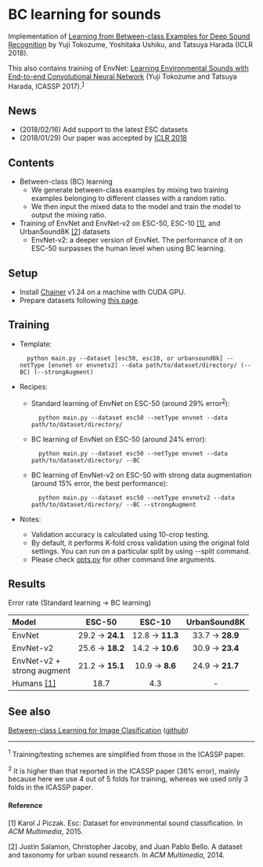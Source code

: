 BC learning for sounds
============================

Implementation of [Learning from Between-class Examples for Deep Sound Recognition](https://arxiv.org/abs/1711.10282) by Yuji Tokozume, Yoshitaka Ushiku, and Tatsuya Harada (ICLR 2018).

This also contains training of EnvNet: [Learning Environmental Sounds with End-to-end Convolutional Neural Network](http://ieeexplore.ieee.org/document/7952651/) (Yuji Tokozume and Tatsuya Harada, ICASSP 2017).<sup>[1](#1)</sup>

## News
- (2018/02/16) Add support to the latest ESC datasets
- (2018/01/29) Our paper was accepted by [ICLR 2018](https://openreview.net/forum?id=B1Gi6LeRZ)

## Contents

- Between-class (BC) learning
	- We generate between-class examples by mixing two training examples belonging to different classes with a random ratio.
	- We then input the mixed data to the model and
train the model to output the mixing ratio.
- Training of EnvNet and EnvNet-v2 on ESC-50, ESC-10 [[1]](#1), and UrbanSound8K [[2]](#2) datasets
	- EnvNet-v2: a deeper version of EnvNet. The performance of it on ESC-50 surpasses the human level when using BC learning.


## Setup
- Install [Chainer](https://chainer.org/) v1.24 on a machine with CUDA GPU.
- Prepare datasets following [this page](https://github.com/mil-tokyo/bc_learning_sound/tree/master/dataset_gen).


## Training
- Template:

		python main.py --dataset [esc50, esc10, or urbansound8k] --netType [envnet or envnetv2] --data path/to/dataset/directory/ (--BC) (--strongAugment)
 
- Recipes:
	- Standard learning of EnvNet on ESC-50 (around 29% error<sup>[2](#2)</sup>):

			python main.py --dataset esc50 --netType envnet --data path/to/dataset/directory/
	

	- BC learning of EnvNet on ESC-50 (around 24% error):

			python main.py --dataset esc50 --netType envnet --data path/to/dataset/directory/ --BC
	
	- BC learning of EnvNet-v2 on ESC-50 with strong data augmentation (around 15% error, the best performance):

			python main.py --dataset esc50 --netType envnetv2 --data path/to/dataset/directory/ --BC --strongAugment
	
- Notes:
	- Validation accuracy is calculated using 10-crop testing.
	- By default, it performs K-fold cross validation using the original fold settings. You can run on a particular split by using --split command.
	- Please check [opts.py](https://github.com/mil-tokyo/bc_learning_sound/blob/master/opts.py) for other command line arguments.


## Results

Error rate (Standard learning &rarr; BC learning)

| Model | ESC-50 | ESC-10 | UrbanSound8K |
|:--|:-:|:-:|:-:|
| EnvNet | 29.2 &rarr; **24.1** | 12.8 &rarr; **11.3** | 33.7 &rarr; **28.9** |
| EnvNet-v2 | 25.6 &rarr; **18.2** | 14.2 &rarr; **10.6** | 30.9 &rarr; **23.4** |
| EnvNet-v2 + <br> strong augment | 21.2 &rarr; **15.1** | 10.9 &rarr; **8.6** | 24.9 &rarr; **21.7** |
| Humans [[1]](#1) | 18.7 | 4.3 | - |

## See also
[Between-class Learning for Image Clasification](https://arxiv.org/abs/1711.10284) ([github](https://github.com/mil-tokyo/bc_learning_image))

---
<i id=1></i><sup>1</sup> Training/testing schemes are simplified from those in the ICASSP paper.

<i id=2></i><sup>2</sup> It is higher than that reported in the ICASSP paper (36% error), mainly because here we use 4 out of 5 folds for training, whereas we used only 3 folds in the ICASSP paper.

#### Reference
<i id=1></i>[1] Karol J Piczak. Esc: Dataset for environmental sound classification. In *ACM Multimedia*, 2015.

<i id=2></i>[2] Justin Salamon, Christopher Jacoby, and Juan Pablo Bello. A dataset and taxonomy for urban sound research. In *ACM Multimedia*, 2014.
